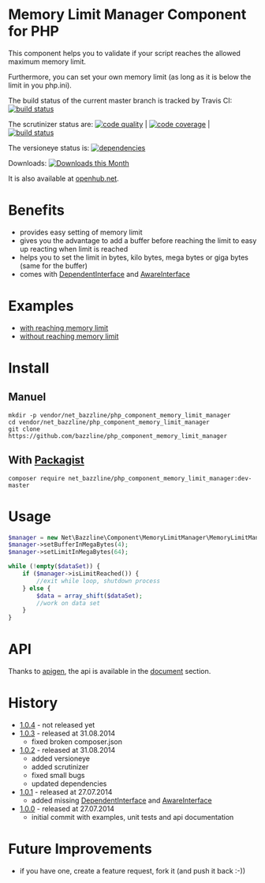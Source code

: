 # Memory Limit Manager Component for PHP

This component helps you to validate if your script reaches the allowed maximum memory limit.

Furthermore, you can set your own memory limit (as long as it is below the limit in you php.ini).

The build status of the current master branch is tracked by Travis CI:
[![build status](https://travis-ci.org/bazzline/php_component_memory_limit_manager.png?branch=master)](http://travis-ci.org/bazzline/php_component_memory_limit_manager)

The scrutinizer status are:
[![code quality](https://scrutinizer-ci.com/g/bazzline/php_component_memory_limit_manager/badges/quality-score.png?b=master)](https://scrutinizer-ci.com/g/bazzline/php_component_memory_limit_manager/) | [![code coverage](https://scrutinizer-ci.com/g/bazzline/php_component_memory_limit_manager/badges/coverage.png?b=master)](https://scrutinizer-ci.com/g/bazzline/php_component_memory_limit_manager/) | [![build status](https://scrutinizer-ci.com/g/bazzline/php_component_memory_limit_manager/badges/build.png?b=master)](https://scrutinizer-ci.com/g/bazzline/php_component_memory_limit_manager/)

The versioneye status is:
[![dependencies](https://www.versioneye.com/user/projects/53e4ecade0a229bcec000123/badge.svg?style=flat)](https://www.versioneye.com/user/projects/53e4ecade0a229bcec000123)

Downloads:
[![Downloads this Month](https://img.shields.io/packagist/dm/net_bazzline/php_component_memory_limit_manager.svg)](https://packagist.org/packages/net_bazzline/php_component_memory_limit_manager)

It is also available at [openhub.net](http://www.openhub.net/p/718010).

# Benefits

* provides easy setting of memory limit
* gives you the advantage to add a buffer before reaching the limit to easy up reacting when limit is reached
* helps you to set the limit in bytes, kilo bytes, mega bytes or giga bytes (same for the buffer)
* comes with [DependentInterface](https://github.com/bazzline/php_component_memory_limit_manager/blob/master/source/Net/Bazzline/Component/MemoryLimitManager/MemoryLimitManagerDependentInterface.php) and [AwareInterface](https://github.com/bazzline/php_component_memory_limit_manager/blob/master/source/Net/Bazzline/Component/MemoryLimitManager/MemoryLimitManagerAwareInterface.php)

# Examples

* [with reaching memory limit](https://github.com/bazzline/php_component_memory_limit_manager/blob/master/example/Example/withReachingLimit.php)
* [without reaching memory limit](https://github.com/bazzline/php_component_memory_limit_manager/blob/master/example/Example/withoutReachingLimit.php)

# Install

## Manuel

    mkdir -p vendor/net_bazzline/php_component_memory_limit_manager
    cd vendor/net_bazzline/php_component_memory_limit_manager
    git clone https://github.com/bazzline/php_component_memory_limit_manager

## With [Packagist](https://packagist.org/packages/net_bazzline/php_component_memory_limit_manager)

    composer require net_bazzline/php_component_memory_limit_manager:dev-master

# Usage

```php
$manager = new Net\Bazzline\Component\MemoryLimitManager\MemoryLimitManager();
$manager->setBufferInMegaBytes(4);
$manager->setLimitInMegaBytes(64);

while (!empty($dataSet)) {
    if ($manager->isLimitReached()) {
        //exit while loop, shutdown process
    } else {
        $data = array_shift($dataSet);
        //work on data set
    }
}
```

# API

Thanks to [apigen](https://github.com/apigen/apigen), the api is available in the [document](https://github.com/bazzline/php_component_memory_limit_manager/blob/master/document/index.html) section.

# History

* [1.0.4](https://github.com/bazzline/php_component_memory_limit_manager/tree/1.0.4) - not released yet
* [1.0.3](https://github.com/bazzline/php_component_memory_limit_manager/tree/1.0.3) - released at 31.08.2014
    * fixed broken composer.json
* [1.0.2](https://github.com/bazzline/php_component_memory_limit_manager/tree/1.0.2) - released at 31.08.2014
    * added versioneye
    * added scrutinizer
    * fixed small bugs
    * updated dependencies
* [1.0.1](https://github.com/bazzline/php_component_memory_limit_manager/tree/1.0.1) - released at 27.07.2014
    * added missing [DependentInterface](https://github.com/bazzline/php_component_memory_limit_manager/blob/master/source/Net/Bazzline/Component/MemoryLimitManager/MemoryLimitManagerDependentInterface.php) and [AwareInterface](https://github.com/bazzline/php_component_memory_limit_manager/blob/master/source/Net/Bazzline/Component/MemoryLimitManager/MemoryLimitManagerAwareInterface.php)
* [1.0.0](https://github.com/bazzline/php_component_memory_limit_manager/tree/1.0.0) - released at 27.07.2014
    * initial commit with examples, unit tests and api documentation

# Future Improvements

* if you have one, create a feature request, fork it (and push it back :-))
